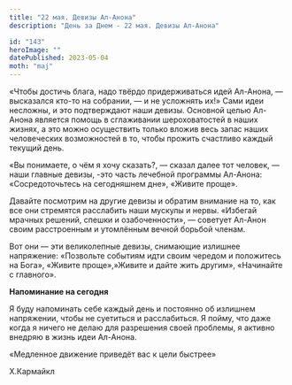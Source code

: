 ```yaml
---
title: "22 мая. Девизы Ал-Анона"
description: "День за Днем - 22 мая. Девизы Ал-Анона"

id: "143"
heroImage: ""
datePublished: 2023-05-04
moth: "maj"
---
```


«Чтобы достичь блага, надо твёрдо придерживаться идей Ал-Анона, — высказался
кто-то на собрании, — и не усложнять их!» Сами идеи несложны, и это
подтверждают наши девизы. Основной целью Ал-Анона является помощь в
сглаживании шероховатостей в наших жизнях, а это можно осуществить только
вложив весь запас наших человеческих возможностей в то, чтобы прожить
счастливо каждый текущий день.

«Вы понимаете, о чём я хочу сказать?, — сказал далее тот человек, — наши
главные девизы, -это часть лечебной программы Ал-Анона: «Сосредоточьтесь на
сегодняшнем дне», «Живите проще».

Давайте посмотрим на другие девизы и обратим внимание на то, как все они
стремятся расслабить наши мускулы и нервы. «Избегай мрачных решений, спешки и
озабоченности», — советует Ал-Анон своим расстроенным и утомлённым вечной
борьбой членам.

Вот они — эти великолепные девизы, снимающие излишнее напряжение: «Позвольте
событиям идти своим чередом и положитесь на Бога», «Живите проще»,»Живите и
дайте жить другим», «Начинайте с главного».

**Напоминание на сегодня**

Я буду напоминать себе каждый день и постоянно об излишнем напряжении, чтобы
не суетиться и расслабиться. Я пойму, что даже когда я ничего не делаю для
разрешения своей проблемы, я активно внедряю в жизнь идеи Ал-Анона.

«Медленное движение приведёт вас к цели быстрее»

Х.Кармайкл
